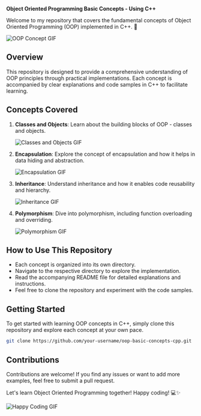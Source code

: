 **Object Oriented Programming Basic Concepts - Using C++**

Welcome to my repository that covers the fundamental concepts of Object Oriented Programming (OOP) implemented in C++. 🎉

![OOP Concept GIF](https://media.giphy.com/media/l4pTjVgyxRKnoa2ak/giphy.gif)

## Overview

This repository is designed to provide a comprehensive understanding of OOP principles through practical implementations. Each concept is accompanied by clear explanations and code samples in C++ to facilitate learning.

## Concepts Covered

1. **Classes and Objects**: Learn about the building blocks of OOP - classes and objects.
   
   ![Classes and Objects GIF](https://media.giphy.com/media/l0Hlvg1DDUaSYt95G/giphy.gif)

2. **Encapsulation**: Explore the concept of encapsulation and how it helps in data hiding and abstraction.
   
   ![Encapsulation GIF](https://media.giphy.com/media/LMNCmxv16m7fa/giphy.gif)

3. **Inheritance**: Understand inheritance and how it enables code reusability and hierarchy.
   
   ![Inheritance GIF](https://media.giphy.com/media/4HMo2F88Sd4Ry/giphy.gif)

4. **Polymorphism**: Dive into polymorphism, including function overloading and overriding.
   
   ![Polymorphism GIF](https://media.giphy.com/media/l2JJu6U3yKEXB9IFq/giphy.gif)

## How to Use This Repository

- Each concept is organized into its own directory.
- Navigate to the respective directory to explore the implementation.
- Read the accompanying README file for detailed explanations and instructions.
- Feel free to clone the repository and experiment with the code samples.

## Getting Started

To get started with learning OOP concepts in C++, simply clone this repository and explore each concept at your own pace.

```bash
git clone https://github.com/your-username/oop-basic-concepts-cpp.git
```

## Contributions

Contributions are welcome! If you find any issues or want to add more examples, feel free to submit a pull request.

Let's learn Object Oriented Programming together! Happy coding! 💻✨

![Happy Coding GIF](https://media.giphy.com/media/13HgwGsXF0aiGY/giphy.gif)
